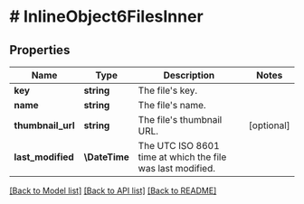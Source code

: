 # # InlineObject6FilesInner

## Properties

Name | Type | Description | Notes
------------ | ------------- | ------------- | -------------
**key** | **string** | The file&#39;s key. |
**name** | **string** | The file&#39;s name. |
**thumbnail_url** | **string** | The file&#39;s thumbnail URL. | [optional]
**last_modified** | **\DateTime** | The UTC ISO 8601 time at which the file was last modified. |

[[Back to Model list]](../../README.md#models) [[Back to API list]](../../README.md#endpoints) [[Back to README]](../../README.md)
